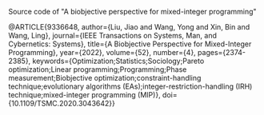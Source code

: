 Source code of "A biobjective perspective for mixed-integer programming"

@ARTICLE{9336648,
  author={Liu, Jiao and Wang, Yong and Xin, Bin and Wang, Ling},
  journal={IEEE Transactions on Systems, Man, and Cybernetics: Systems}, 
  title={A Biobjective Perspective for Mixed-Integer Programming}, 
  year={2022},
  volume={52},
  number={4},
  pages={2374-2385},
  keywords={Optimization;Statistics;Sociology;Pareto optimization;Linear programming;Programming;Phase measurement;Biobjective optimization;constraint-handling technique;evolutionary algorithms (EAs);integer-restriction-handling (IRH) technique;mixed-integer programming (MIP)},
  doi={10.1109/TSMC.2020.3043642}}
